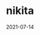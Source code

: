 ---
title: 'nikita'
date: 2021-07-14
uploadDate: 2024-01-30
image: {
    src: "./nikita.png",
    alt: "a headshot of nikita wearing a bright red shirt and crown of thorns, looking at the viewer. there are two disembodied hands floating on either side of his head.",
    width: "650",
    height: "725",
}
thumb: {
    src: "./nikita_thumb.png",
    alt: "nikita thumbnail",
}
desc: "a friend's original character, nikita, from their yume nikki fangame."
tags: ["nikita", "original", "digital"]
icons: ["fa-hand-sparkles"]
medium: 'clip studio paint'
original: true
gallery: true
Nsfw: false
Dd: false
---